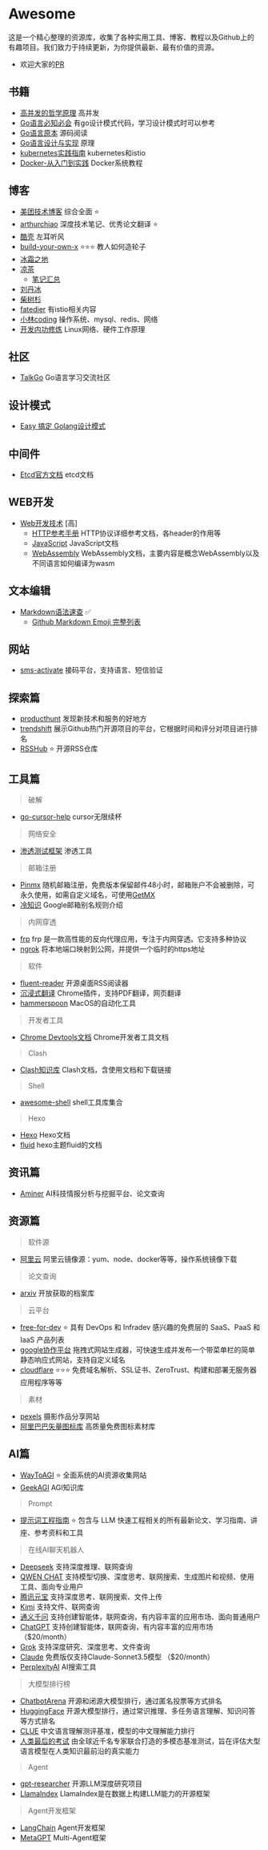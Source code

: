 # Awesome

这是一个精心整理的资源库，收集了各种实用工具、博客、教程以及Github上的有趣项目。我们致力于持续更新，为你提供最新、最有价值的资源。

- 欢迎大家的[PR](https://github.com/geekeryy/awesome/pulls)

## 书籍

- [高并发的哲学原理](https://pphc.lvwenhan.com/) 高并发
- [Go语言必知必会](https://golang.dbwu.tech/) 有go设计模式代码，学习设计模式时可以参考
- [Go语言原本](https://github.com/golang-design/under-the-hood) 源码阅读
- [Go语言设计与实现](https://draveness.me/golang) 原理
- [kubernetes实践指南](https://imroc.cc/kubernetes/) kubernetes和istio
- [Docker-从入门到实践](https://yeasy.gitbook.io/docker_practice) Docker系统教程

## 博客

- [美团技术博客](https://tech.meituan.com) 综合全面 :star:
- [arthurchiao](https://arthurchiao.art/articles-zh/) 深度技术笔记、优秀论文翻译 :star:
- [酷壳](https://coolshell.cn) 左耳听风
- [build-your-own-x](https://github.com/codecrafters-io/build-your-own-x) :star::star::star: 教人如何造轮子
- [冰霜之地](https://github.com/halfrost/Halfrost-Field)
- [凉茶](https://www.yuque.com/mrcode.cn)
  - [笔记汇总](https://github.com/zq99299/repository-summary)
- [刘丹冰](https://www.yuque.com/aceld)
- [柴树杉](https://github.com/chai2010)
- [fatedier](https://blog.fatedier.com/) 有istio相关内容
- [小林coding](https://www.xiaolincoding.com/) 操作系统、mysql、redis、网络
- [开发内功修炼](https://github.com/yanfeizhang/coder-kung-fu) Linux网络、硬件工作原理

## 社区

- [TalkGo](https://talkgo.org/) Go语言学习交流社区

## 设计模式

- [Easy 搞定 Golang设计模式](https://www.yuque.com/aceld/lfhu8y)

## 中间件

- [Etcd官方文档](https://doczhcn.gitbook.io/etcd) etcd文档

## WEB开发

- [Web开发技术](https://developer.mozilla.org/zh-CN/docs/Web) [高]
  - [HTTP参考手册](https://developer.mozilla.org/zh-CN/docs/Web/HTTP) HTTP协议详细参考文档，各header的作用等
  - [JavaScript](https://developer.mozilla.org/zh-CN/docs/Web/JavaScript) JavaScript文档
  - [WebAssembly](https://developer.mozilla.org/zh-CN/docs/WebAssembly) WebAssembly文档，主要内容是概念WebAssembly以及不同语言如何编译为wasm

## 文本编辑

- [Markdown语法速查](https://markdown.com.cn) :white_check_mark:
  - [Github Markdown Emoji 完整列表](https://gist.github.com/rxaviers/7360908)

## 网站

- [sms-activate](https://sms-activate.guru/cn) 接码平台，支持语言、短信验证

## 探索篇

- [producthunt](https://www.producthunt.com/) 发现新技术和服务的好地方
- [trendshift](https://trendshift.io/) 展示Github热门开源项目的平台，它根据时间和评分对项目进行排名
- [RSSHub](https://github.com/DIYgod/RSSHub) :star: 开源RSS仓库

## 工具篇

> 破解

- [go-cursor-help](https://github.com/yuaotian/go-cursor-help) cursor无限续杯

> 网络安全

- [渗透测试框架](https://github.com/Manisso/fsociety) 渗透工具

> 邮箱注册

- [Pinmx](https://pinmx.com/) 随机邮箱注册，免费版本保留邮件48小时，邮箱账户不会被删除，可永久使用，如需自定义域名，可使用[GetMX](https://getmx.com/)
- [冷知识](ttps://nies.live/d/51) Google邮箱别名规则介绍

> 内网穿透

- [frp](https://gofrp.org/zh-cn/docs/) frp 是一款高性能的反向代理应用，专注于内网穿透。它支持多种协议
- [ngrok](https://ngrok.com/) 将本地端口映射到公网，并提供一个临时的https地址

> 软件

- [fluent-reader](https://github.com/yang991178/fluent-reader) 开源桌面RSS阅读器
- [沉浸式翻译](https://immersivetranslate.com/zh-Hans/) Chrome插件，支持PDF翻译，网页翻译
- [hammerspoon](https://www.hammerspoon.org/) MacOS的自动化工具

> 开发者工具

- [Chrome Devtools文档](https://developer.chrome.com/docs/devtools) Chrome开发者工具文档

> Clash

- [Clash知识库](https://clash.wiki/) Clash文档，含使用文档和下载链接

> Shell

- [awesome-shell](https://github.com/alebcay/awesome-shell) shell工具库集合

> Hexo

- [Hexo](https://hexo.io/zh-cn/docs/) Hexo文档
- [fluid](https://hexo.fluid-dev.com/docs/) hexo主题fluid的文档


## 资讯篇

- [Aminer](https://www.aminer.cn/) AI科技情报分析与挖掘平台、论文查询

## 资源篇

> 软件源

- [阿里云](https://developer.aliyun.com/mirror) 阿里云镜像源：yum、node、docker等等，操作系统镜像下载

> 论文查询

- [arxiv](https://arxiv.org/) 开放获取的档案库

> 云平台

- [free-for-dev](https://github.com/ripienaar/free-for-dev) :star: 具有 DevOps 和 Infradev 感兴趣的免费层的 SaaS、PaaS 和 IaaS 产品列表
- [google协作平台](https://sites.google.com/) 拖拽式网站生成器，可快速生成并发布一个带菜单栏的简单静态响应式网站，支持自定义域名
- [cloudflare](https://www.cloudflare.com/) :star::star::star: 免费域名解析、SSL证书、ZeroTrust、构建和部署无服务器应用程序等等

> 素材

- [pexels](https://www.pexels.com/zh-cn/) 摄影作品分享网站
- [阿里巴巴矢量图标库](https://www.iconfont.cn/) 高质量免费图标素材库

## AI篇

- [WayToAGI](https://www.waytoagi.com/zh) :star: 全面系统的AI资源收集网站
- [GeekAGI](https://geek-agi.feishu.cn/wiki/B9rYwwg6xidZYJkbrlscxTQFnOc) AGI知识库

> Prompt

- [提示词工程指南](https://github.com/dair-ai/Prompt-Engineering-Guide) :star:  包含与 LLM 快速工程相关的所有最新论文、学习指南、讲座、参考资料和工具

> 在线AI聊天机器人

- [Deepseek](https://chat.deepseek.com/) 支持深度推理、联网查询
- [QWEN CHAT](https://chat.qwen.ai/) 支持模型切换、深度思考、联网搜索、生成图片和视频、使用工具、面向专业用户
- [腾讯元宝](https://yuanbao.tencent.com/) 支持深度思考、联网搜索、文件上传
- [Kimi](https://kimi.moonshot.cn/) 支持文件、联网查询
- [通义千问](https://tongyi.aliyun.com/qianwen/) 支持创建智能体，联网查询，有内容丰富的应用市场、面向普通用户
- [ChatGPT](https://chatgpt.com/) 支持创建智能体，联网查询，有内容丰富的应用市场 （$20/month）
- [Grok](https://grok.com/) 支持深度研究、深度思考、文件查询
- [Claude](https://claude.ai/) 免费版仅支持Claude-Sonnet3.5模型 （$20/month）
- [PerplexityAI](https://www.perplexity.ai/) AI搜索工具

> 大模型排行榜

- [ChatbotArena](https://lmarena.ai/) 开源和闭源大模型排行，通过匿名投票等方式排名
- [HuggingFace](https://huggingface.co/spaces/open-llm-leaderboard/open_llm_leaderboard) 开源大模型排行，通过常识推理、多任务语言理解、知识问答等方式排名
- [CLUE](https://www.superclueai.com/) 中文语言理解测评基准，模型的中文理解能力排行
- [人类最后的考试](https://lastexam.ai/) 由全球近千名专家联合打造的多模态基准测试，旨在评估大型语言模型在人类知识最前沿的真实能力

> Agent

- [gpt-researcher](https://github.com/assafelovic/gpt-researcher) 开源LLM深度研究项目
- [LlamaIndex](https://github.com/run-llama/llama_index) LlamaIndex是在数据上构建LLM能力的开源框架

> Agent开发框架

- [LangChain](https://github.com/langchain-ai/langchain) Agent开发框架
- [MetaGPT](https://github.com/geekan/MetaGPT) Multi-Agent框架
